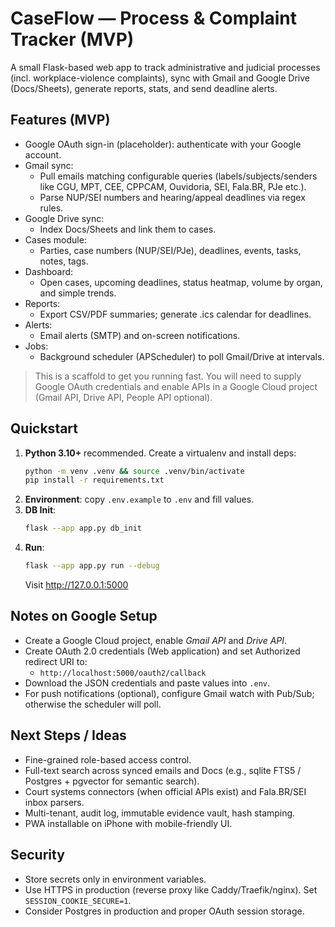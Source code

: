 # CaseFlow — Process & Complaint Tracker (MVP)

A small Flask-based web app to track administrative and judicial processes (incl. workplace-violence complaints),
sync with Gmail and Google Drive (Docs/Sheets), generate reports, stats, and send deadline alerts.

## Features (MVP)
- Google OAuth sign-in (placeholder): authenticate with your Google account.
- Gmail sync:
  - Pull emails matching configurable queries (labels/subjects/senders like CGU, MPT, CEE, CPPCAM, Ouvidoria, SEI, Fala.BR, PJe etc.).
  - Parse NUP/SEI numbers and hearing/appeal deadlines via regex rules.
- Google Drive sync:
  - Index Docs/Sheets and link them to cases.
- Cases module:
  - Parties, case numbers (NUP/SEI/PJe), deadlines, events, tasks, notes, tags.
- Dashboard:
  - Open cases, upcoming deadlines, status heatmap, volume by organ, and simple trends.
- Reports:
  - Export CSV/PDF summaries; generate .ics calendar for deadlines.
- Alerts:
  - Email alerts (SMTP) and on-screen notifications.
- Jobs:
  - Background scheduler (APScheduler) to poll Gmail/Drive at intervals.

> This is a scaffold to get you running fast. You will need to supply Google OAuth credentials
and enable APIs in a Google Cloud project (Gmail API, Drive API, People API optional).

## Quickstart
1. **Python 3.10+** recommended. Create a virtualenv and install deps:
   ```bash
   python -m venv .venv && source .venv/bin/activate
   pip install -r requirements.txt
   ```
2. **Environment**: copy `.env.example` to `.env` and fill values.
3. **DB Init**:
   ```bash
   flask --app app.py db_init
   ```
4. **Run**:
   ```bash
   flask --app app.py run --debug
   ```
   Visit http://127.0.0.1:5000

## Notes on Google Setup
- Create a Google Cloud project, enable *Gmail API* and *Drive API*.
- Create OAuth 2.0 credentials (Web application) and set Authorized redirect URI to:
  - `http://localhost:5000/oauth2/callback`
- Download the JSON credentials and paste values into `.env`.
- For push notifications (optional), configure Gmail watch with Pub/Sub; otherwise the scheduler will poll.

## Next Steps / Ideas
- Fine-grained role-based access control.
- Full-text search across synced emails and Docs (e.g., sqlite FTS5 / Postgres + pgvector for semantic search).
- Court systems connectors (when official APIs exist) and Fala.BR/SEI inbox parsers.
- Multi-tenant, audit log, immutable evidence vault, hash stamping.
- PWA installable on iPhone with mobile-friendly UI.

## Security
- Store secrets only in environment variables.
- Use HTTPS in production (reverse proxy like Caddy/Traefik/nginx). Set `SESSION_COOKIE_SECURE=1`.
- Consider Postgres in production and proper OAuth session storage.
